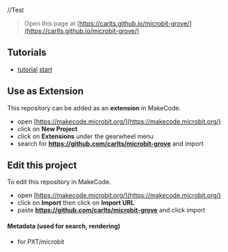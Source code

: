 //Test 


> Open this page at [https://carlts.github.io/microbit-grove/](https://carlts.github.io/microbit-grove/)

## Tutorials
* [tutorial](/microbit-grove/tutorials/servo) [start](https://makecode.microbit.org/#tutorial:https://carlts.github.io/microbit-grove/tutorials/servo)


## Use as Extension

This repository can be added as an **extension** in MakeCode.

* open [https://makecode.microbit.org/](https://makecode.microbit.org/)
* click on **New Project**
* click on **Extensions** under the gearwheel menu
* search for **https://github.com/carlts/microbit-grove** and import

## Edit this project

To edit this repository in MakeCode.

* open [https://makecode.microbit.org/](https://makecode.microbit.org/)
* click on **Import** then click on **Import URL**
* paste **https://github.com/carlts/microbit-grove** and click import

#### Metadata (used for search, rendering)



* for PXT/microbit
<script src="https://makecode.com/gh-pages-embed.js"></script><script>makeCodeRender("{{ site.makecode.home_url }}", "{{ site.github.owner_name }}/{{ site.github.repository_name }}");</script>
